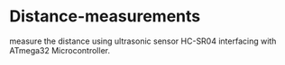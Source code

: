 # Distance-measurements
measure the distance using ultrasonic sensor HC-SR04 interfacing with ATmega32 Microcontroller.

